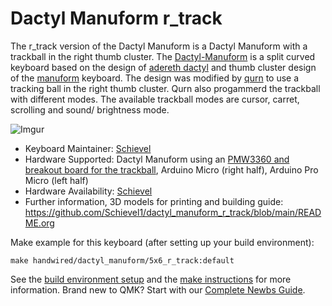 # Dactyl Manuform r_track

The r_track version of the Dactyl Manuform is a Dactyl Manuform with a trackball in the right thumb cluster. 
The [Dactyl-Manuform](https://github.com/tshort/dactyl-keyboard) is a split curved keyboard based on the design of [adereth dactyl](https://github.com/adereth/dactyl-keyboard) and thumb cluster design of the [manuform](https://geekhack.org/index.php?topic=46015.0) keyboard. The design was modified by [qurn](https://gitlab.com/qurn) to use a tracking ball in the right thumb cluster. 
Qurn also progammerd the trackball with different modes. The available trackball modes are cursor, carret, scrolling and sound/ brightness mode.

![Imgur](https://i.imgur.com/J8CNXSF.jpg)


* Keyboard Maintainer: [Schievel](https://github.com/Schievel1)
* Hardware Supported: Dactyl Manuform using an [PMW3360 and breakout board for the trackball](https://www.tindie.com/products/jkicklighter/pmw3360-motion-sensor/), Arduino Micro (right half), Arduino Pro Micro (left half) 
* Hardware Availability: [Schievel](https://github.com/Schievel1)
* Further information, 3D models for printing and building guide: https://github.com/Schievel1/dactyl_manuform_r_track/blob/main/README.org

Make example for this keyboard (after setting up your build environment):

    make handwired/dactyl_manuform/5x6_r_track:default

See the [build environment setup](https://docs.qmk.fm/#/getting_started_build_tools) and the [make instructions](https://docs.qmk.fm/#/getting_started_make_guide) for more information. Brand new to QMK? Start with our [Complete Newbs Guide](https://docs.qmk.fm/#/newbs).
